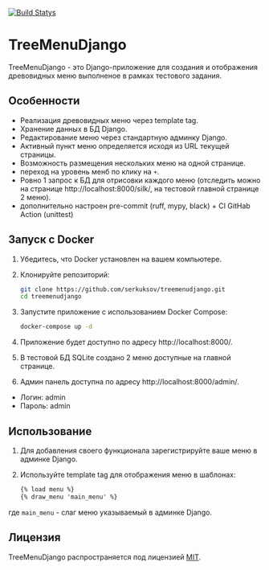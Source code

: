 [![Build Statys](https://github.com/serkuksov/treemenudjango/actions/workflows/checks.yml/badge.svg?branch=master)](https://github.com/serkuksov/treemenudjango/actions/workflows/checks.yml)

# TreeMenuDjango

TreeMenuDjango - это Django-приложение для создания и отображения древовидных меню выполненое в рамках тестового задания.

## Особенности

- Реализация древовидных меню через template tag.
- Хранение данных в БД Django.
- Редактирование меню через стандартную админку Django.
- Активный пункт меню определяется исходя из URL текущей страницы.
- Возможность размещения нескольких меню на одной странице.
- переход на уровень менб по клику на `+`.
- Ровно 1 запрос к БД для отрисовки каждого меню (отследить можно на странице http://localhost:8000/silk/, на тестовой главной странице 2 меню).
- дополнительно настроен pre-commit (ruff, mypy, black) + CI GitHab Action (unittest)

## Запуск с Docker

1. Убедитесь, что Docker установлен на вашем компьютере.

2. Клонируйте репозиторий:

   ```bash
   git clone https://github.com/serkuksov/treemenudjango.git
   cd treemenudjango

3. Запустите приложение с использованием Docker Compose:
   ```bash
   docker-compose up -d

4. Приложение будет доступно по адресу http://localhost:8000/.

5. В тестовой БД SQLite создано 2 меню доступные на главной странице.

6. Админ панель доступна по адресу http://localhost:8000/admin/.
* Логин: admin
* Пароль: admin


## Использование

1. Для добавления своего функционала зарегистрируйте ваше меню в админке Django.
2. Используйте template tag для отображения меню в шаблонах:

    ```html
    {% load menu %}
    {% draw_menu 'main_menu' %}
    ```
где `main_menu` - слаг меню указываемый в админке Django.

## Лицензия

TreeMenuDjango распространяется под лицензией [MIT](LICENSE.md).
